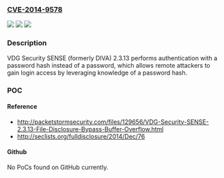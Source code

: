 ### [CVE-2014-9578](https://cve.mitre.org/cgi-bin/cvename.cgi?name=CVE-2014-9578)
![](https://img.shields.io/static/v1?label=Product&message=n%2Fa&color=blue)
![](https://img.shields.io/static/v1?label=Version&message=n%2Fa&color=blue)
![](https://img.shields.io/static/v1?label=Vulnerability&message=n%2Fa&color=brighgreen)

### Description

VDG Security SENSE (formerly DIVA) 2.3.13 performs authentication with a password hash instead of a password, which allows remote attackers to gain login access by leveraging knowledge of a password hash.

### POC

#### Reference
- http://packetstormsecurity.com/files/129656/VDG-Security-SENSE-2.3.13-File-Disclosure-Bypass-Buffer-Overflow.html
- http://seclists.org/fulldisclosure/2014/Dec/76

#### Github
No PoCs found on GitHub currently.

